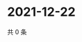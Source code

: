 # 2021-12-22

共 0 条

<!-- BEGIN WEIBO -->
<!-- 最后更新时间 Wed Dec 22 2021 11:13:11 GMT+0800 (China Standard Time) -->

<!-- END WEIBO -->
